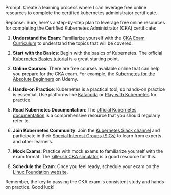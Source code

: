 Prompt: Create a learning process where I can leverage free online resources to complete the certified kubernetes administrator certificate.

Reponse: Sure, here's a step-by-step plan to leverage free online resources for completing the Certified Kubernetes Administrator (CKA) certificate:

1. **Understand the Exam**: Familiarize yourself with the [CKA Exam Curriculum](https://github.com/cncf/curriculum) to understand the topics that will be covered.

2. **Start with the Basics**: Begin with the basics of Kubernetes. The official [Kubernetes Basics tutorial](https://kubernetes.io/docs/tutorials/kubernetes-basics/) is a great starting point.

3. **Online Courses**: There are free courses available online that can help you prepare for the CKA exam. For example, the [Kubernetes for the Absolute Beginners](https://www.udemy.com/course/learn-kubernetes/) on Udemy.

4. **Hands-on Practice**: Kubernetes is a practical tool, so hands-on practice is essential. Use platforms like [Katacoda](https://www.katacoda.com/courses/kubernetes) or [Play with Kubernetes](https://labs.play-with-k8s.com/) for practice.

5. **Read Kubernetes Documentation**: The [official Kubernetes documentation](https://kubernetes.io/docs/home/) is a comprehensive resource that you should regularly refer to.

6. **Join Kubernetes Community**: Join the [Kubernetes Slack channel](http://slack.k8s.io/) and participate in their [Special Interest Groups (SIGs)](https://github.com/kubernetes/community/blob/master/sig-list.md) to learn from experts and other learners.

7. **Mock Exams**: Practice with mock exams to familiarize yourself with the exam format. The [killer.sh CKA simulator](https://killer.sh/cka) is a good resource for this.

8. **Schedule the Exam**: Once you feel ready, schedule your exam on the [Linux Foundation website](https://www.cncf.io/certification/cka/).

Remember, the key to passing the CKA exam is consistent study and hands-on practice. Good luck!